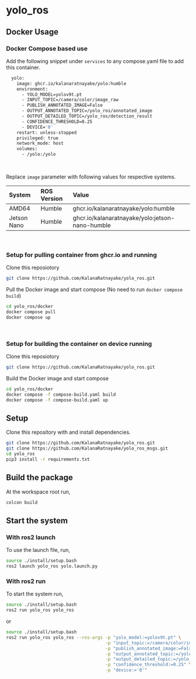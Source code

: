 # yolo_ros

## Docker Usage

### Docker Compose based use

Add the following snippet under `services` to any compose.yaml file to add this container.

```bash
  yolo:
    image: ghcr.io/kalanaratnayake/yolo:humble
    environment:
      - YOLO_MODEL=yolov9t.pt
      - INPUT_TOPIC=/camera/color/image_raw
      - PUBLISH_ANNOTATED_IMAGE=False
      - OUTPUT_ANNOTATED_TOPIC=/yolo_ros/annotated_image
      - OUTPUT_DETAILED_TOPIC=/yolo_ros/detection_result
      - CONFIDENCE_THRESHOLD=0.25
      - DEVICE='0' 
    restart: unless-stopped
    privileged: true
    network_mode: host
    volumes:
      - /yolo:/yolo
```
<br>

Replace `image` parameter with following values for respective systems.

| System       | ROS Version | Value |
| :---         | :---        | :---  |
| AMD64        | Humble      | ghcr.io/kalanaratnayake/yolo:humble |
| Jetson Nano  | Humble      | ghcr.io/kalanaratnayake/yolo:jetson-nano-humble |

<br>

### Setup for pulling container from ghcr.io and running

Clone this reposiotory

```bash
git clone https://github.com/KalanaRatnayake/yolo_ros.git
```

Pull the Docker image and start compose (No need to run `docker compose build`)
```bash
cd yolo_ros/docker
docker compose pull
docker compose up
```

<br>

### Setup for building the container on device running

Clone this reposiotory

```bash
git clone https://github.com/KalanaRatnayake/yolo_ros.git
```

Build the Docker image and start compose
```bash
cd yolo_ros/docker
docker compose -f compose-build.yaml build
docker compose -f compose-build.yaml up
```

## Setup

Clone this repository with and install dependencies.

```bash
git clone https://github.com/KalanaRatnayake/yolo_ros.git
git clone https://github.com/KalanaRatnayake/yolo_ros_msgs.git
cd yolo_ros
pip3 install -r requirements.txt
```

## Build the package

At the workspace root run,

```bash
colcon build
```

## Start the system

### With ros2 launch
To use the launch file, run,

```bash
source ./install/setup.bash
ros2 launch yolo_ros yolo.launch.py
```

### With ros2 run
To start the system run,

```bash
source ./install/setup.bash
ros2 run yolo_ros yolo_ros          
```
or
```bash
source ./install/setup.bash
ros2 run yolo_ros yolo_ros --ros-args -p "yolo_model:=yolov9t.pt" \
                                      -p "input_topic:=/camera/color/image_raw" \
                                      -p "publish_annotated_image:=False" \
                                      -p "output_annotated_topic:=/yolo_ros/annotated_image" \
                                      -p "output_detailed_topic:=/yolo_ros/detection_result" \
                                      -p "confidence_threshold:=0.25" \
                                      -p "device:='0'"                                 
```